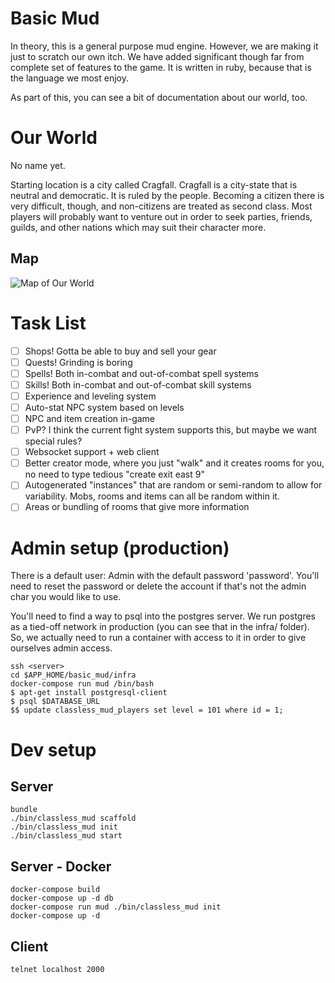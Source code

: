 # Basic Mud

In theory, this is a general purpose mud engine. However, we are making it
just to scratch our own itch. We have added significant though far from
complete set of features to the game. It is written in ruby, because that
is the language we most enjoy.

As part of this, you can see a bit of documentation about our world, too.

# Our World

No name yet.

Starting location is a city called Cragfall. Cragfall is a city-state that
is neutral and democratic. It is ruled by the people. Becoming a citizen
there is very difficult, though, and non-citizens are treated as second
class. Most players will probably want to venture out in order to seek
parties, friends, guilds, and other nations which may suit their character
more.

## Map

![Map of Our World](docs/map.png)

# Task List

- [ ] Shops! Gotta be able to buy and sell your gear
- [ ] Quests! Grinding is boring
- [ ] Spells! Both in-combat and out-of-combat spell systems
- [ ] Skills! Both in-combat and out-of-combat skill systems
- [ ] Experience and leveling system
- [ ] Auto-stat NPC system based on levels
- [ ] NPC and item creation in-game
- [ ] PvP? I think the current fight system supports this, but maybe we want special rules?
- [ ] Websocket support + web client
- [ ] Better creator mode, where you just "walk" and it creates rooms for you, no need to type tedious "create exit east 9"
- [ ] Autogenerated "instances" that are random or semi-random to allow for variability. Mobs, rooms and items can all be random within it.
- [ ] Areas or bundling of rooms that give more information

# Admin setup (production)

There is a default user: Admin with the default password 'password'.
You'll need to reset the password or delete the account if that's not
the admin char you would like to use.

You'll need to find a way to psql into the postgres server. We run postgres
as a tied-off network in production (you can see that in the infra/ folder).
So, we actually need to run a container with access to it in order to give
ourselves admin access.

    ssh <server>
    cd $APP_HOME/basic_mud/infra
    docker-compose run mud /bin/bash
    $ apt-get install postgresql-client
    $ psql $DATABASE_URL
    $$ update classless_mud_players set level = 101 where id = 1;

# Dev setup

## Server

    bundle
    ./bin/classless_mud scaffold
    ./bin/classless_mud init
    ./bin/classless_mud start

## Server - Docker

    docker-compose build
    docker-compose up -d db
    docker-compose run mud ./bin/classless_mud init
    docker-compose up -d

## Client

    telnet localhost 2000

